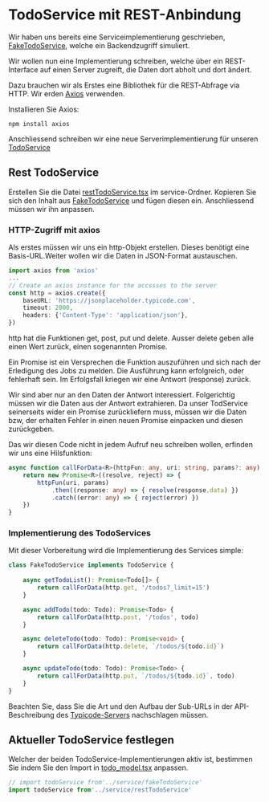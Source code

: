 # TodoService mit REST-Anbindung

Wir haben uns bereits eine Serviceimplementierung geschrieben, [FakeTodoService](../src/service/fakeTodoService.tsx), welche ein Backendzugriff simuliert.

Wir wollen nun eine Implementierung schreiben, welche über ein REST-Interface auf einen Server zugreift, die Daten dort abholt und dort ändert.

Dazu brauchen wir als Erstes eine Bibliothek für die REST-Abfrage via HTTP. Wir erden [Axios](https://github.com/axios/axios#features) verwenden.

Installieren Sie Axios:
```
npm install axios
```
Anschliessend schreiben wir eine neue Serverimplementierung für unseren [TodoService](../src/service/TodoService.tsx)

## Rest TodoService

Erstellen Sie die Datei [restTodoService.tsx](../src/service/restTodoService.tsx) im service-Ordner. Kopieren Sie sich den Inhalt aus [FakeTodoService](../src/service/fakeTodoService.tsx) und fügen diesen ein. Anschliessend müssen wir ihn anpassen.

### HTTP-Zugriff mit axios

Als erstes müssen wir uns ein http-Objekt erstellen. Dieses benötigt eine Basis-URL.Weiter wollen wir die Daten in JSON-Format austauschen.

```typescript
import axios from 'axios'
...
// Create an axios instance for the accssses to the server
const http = axios.create({
    baseURL: 'https://jsonplaceholder.typicode.com',
    timeout: 2000,
    headers: {'Content-Type': 'application/json'},
})
```

http hat die Funktionen get, post, put und delete.
Ausser delete geben alle einen Wert zurück, einen sogenannten Promise.

Ein Promise ist ein Versprechen die Funktion auszuführen und sich nach der Erledigung des Jobs zu melden. Die Ausführung kann erfolgreich, oder fehlerhaft sein. Im Erfolgsfall kriegen wir eine Antwort (response) zurück.

Wir sind aber nur an den Daten der Antwort interessiert. Folgerichtig müssen wir die Daten aus der Antwort extrahieren. Da unser TodService seinerseits wider ein Promise zurückliefern muss, müssen wir die Daten bzw, der erhalten Fehler in einen neuen Promise einpacken und diesen zurückgeben.

Das wir diesen Code nicht in jedem Aufruf neu schreiben wollen, erfinden wir uns eine Hilsfunktion:

```typescript
async function callForData<R>(httpFun: any, uri: string, params?: any): Promise<R> {
    return new Promise<R>((resolve, reject) => {
        httpFun(uri, params)
            .then((response: any) => { resolve(response.data) })
            .catch((error: any) => { reject(error) })
    })
}
```
### Implementierung des TodoServices

Mit dieser Vorbereitung wird die Implementierung des Services simple:

```typescript
class FakeTodoService implements TodoService {
    
    async getTodoList(): Promise<Todo[]> {
        return callForData(http.get, '/todos?_limit=15')
    }

    async addTodo(todo: Todo): Promise<Todo> {
        return callForData(http.post, '/todos', todo)
    }

    async deleteTodo(todo: Todo): Promise<void> {
        return callForData(http.delete, `/todos/${todo.id}`)
    }

    async updateTodo(todo: Todo): Promise<Todo> {
        return callForData(http.put, `/todos/${todo.id}`, todo)
    }
}
```

Beachten Sie, dass Sie die Art und den Aufbau der Sub-URLs in der API-Beschreibung des [Typicode-Servers](https://jsonplaceholder.typicode.com) nachschlagen müssen.

## Aktueller TodoService festlegen

Welcher der beiden TodoService-Implementierungen aktiv ist, bestimmen Sie indem Sie den Import in [todo_model.tsx](../src/model/todo_model.tsx) anpassen.

```typescript
// import todoService from'../service/fakeTodoService'
import todoService from'../service/restTodoService'
```
